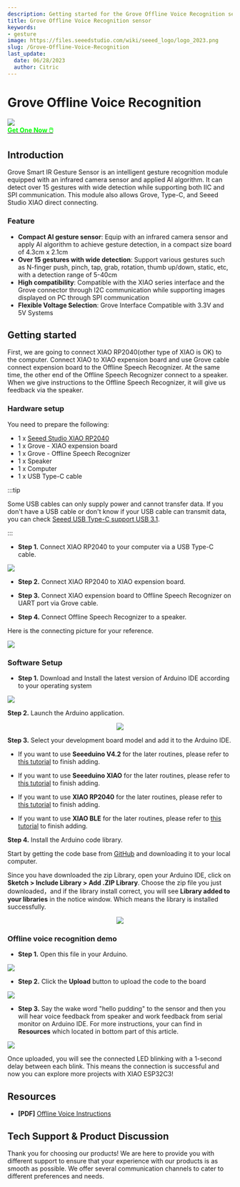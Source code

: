 ```yaml
---
description: Getting started for the Grove Offline Voice Recognition sensor.
title: Grove Offline Voice Recognition sensor
keywords:
- gesture
image: https://files.seeedstudio.com/wiki/seeed_logo/logo_2023.png
slug: /Grove-Offline-Voice-Recognition
last_update:
  date: 06/28/2023
  author: Citric
---
```


# Grove Offline Voice Recognition

<div style={{textAlign:'center'}}><img src="https://files.seeedstudio.com/wiki/grove-gesture-paj7620/main.jpg" style={{width:500, height:'auto'}}/></div>

<div class="get_one_now_container" style={{textAlign: 'center'}}>
    <a class="get_one_now_item" href="https://www.seeedstudio.com/Grove-Smart-IR-Gesture-Sensor-p-5721.html">
            <strong><span><font color={'FFFFFF'} size={"4"}> Get One Now 🖱️</font></span></strong>
    </a>
</div>


## Introduction

Grove Smart IR Gesture Sensor is an intelligent gesture recognition module equipped with an infrared camera sensor and applied AI algorithm. It can detect over 15 gestures with wide detection while supporting both IIC and SPI communication. This module also allows Grove, Type-C, and Seeed Studio XIAO direct connecting.

### Feature

- **Compact AI gesture sensor**: Equip with an infrared camera sensor and apply AI algorithm to achieve gesture detection, in a compact size board of 4.3cm x 2.1cm
- **Over 15 gestures with wide detection**: Support various gestures such as N-finger push, pinch, tap, grab, rotation, thumb up/down, static, etc, with a detection range of 5-40cm
- **High compatibility**: Compatible with the XIAO series interface and the Grove connector through I2C communication while supporting images displayed on PC through SPI communication
- **Flexible Voltage Selection**: Grove Interface Compatible with 3.3V and 5V Systems



## Getting started

First, we are going to connect XIAO RP2040(other type of XIAO is OK) to the computer. Connect XIAO to XIAO expension board and use Grove cable connect expension board to the Offline Speech Recognizer. At the same time, the other end of the Offline Speech Recognizer connect to a speaker. When we give instructions to the Offline Speech Recognizer, it will give us feedback via the speaker.

### Hardware setup

You need to prepare the following:

- 1 x [Seeed Studio XIAO RP2040](https://www.seeedstudio.com/XIAO-RP2040-v1-0-p-5026.html)
- 1 x Grove - XIAO expension board
- 1 x Grove - Offline Speech Recognizer
- 1 x Speaker
- 1 x Computer
- 1 x USB Type-C cable


:::tip

Some USB cables can only supply power and cannot transfer data. If you don't have a USB cable or don't know if your USB cable can transmit data, you can check [Seeed USB Type-C support USB 3.1](https://www.seeedstudio.com/USB-3-1-Type-C-to-A-Cable-1-Meter-3-1A-p-4085.html).

:::

- **Step 1.** Connect XIAO RP2040 to your computer via a USB Type-C cable.

<div style={{textAlign:'center'}}><img src="https://files.seeedstudio.com/wiki/XIAO_WiFi/cable-connect.png" style={{width:120, height:'auto'}}/></div>

- **Step 2.** Connect XIAO RP2040 to XIAO expension board.

- **Step 3.** Connect XIAO expension board to Offline Speech Recognizer on UART port via Grove cable.

- **Step 4.** Connect Offline Speech Recognizer to a speaker.

Here is the connecting picture for your reference.

<div style={{textAlign:'center'}}><img src="https://files.seeedstudio.com/wiki/Grove_Offline_Voice_Recognition/ConnectingPic.HEIC" style={{width:120, height:'auto'}}/></div>

### **Software Setup**

- **Step 1.** Download and Install the latest version of Arduino IDE according to your operating system

<p style={{textAlign: 'center'}}><a href="https://www.arduino.cc/en/software"target="_blank"><img src="https://files.seeedstudio.com/wiki/XIAO-RP2040/img/Download_IDE.png" /></a></p>

**Step 2.** Launch the Arduino application.

<div align="center"><img width ="{600}" src="https://files.seeedstudio.com/wiki/seeed_logo/arduino.jpg"/></div>

**Step 3.** Select your development board model and add it to the Arduino IDE.

- If you want to use **Seeeduino V4.2** for the later routines, please refer to [this tutorial](https://wiki.seeedstudio.com/Seeed_Arduino_Boards/) to finish adding.

- If you want to use **Seeeduino XIAO** for the later routines, please refer to [this tutorial](https://wiki.seeedstudio.com/Seeeduino-XIAO/#software) to finish adding.

- If you want to use **XIAO RP2040** for the later routines, please refer to [this tutorial](https://wiki.seeedstudio.com/XIAO-RP2040-with-Arduino/#software-setup) to finish adding.

- If you want to use **XIAO BLE** for the later routines, please refer to [this tutorial](https://wiki.seeedstudio.com/XIAO_BLE/#software-setup) to finish adding.

**Step 4.** Install the Arduino code library.

Start by getting the code base from [GitHub](https://github.com/addictCode/Offline-Voice-Recogniton-Sensor) and downloading it to your local computer.

Since you have downloaded the zip Library, open your Arduino IDE, click on **Sketch > Include Library > Add .ZIP Library**. Choose the zip file you just downloaded，and if the library install correct, you will see **Library added to your libraries** in the notice window. Which means the library is installed successfully.

<div align="center"><img width ="{600}" src="https://files.seeedstudio.com/wiki/Get_Started_With_Arduino/img/Add_Zip.png"/></div>


### Offline voice recognition demo

- **Step 1.** Open this file in your Arduino.

<div style={{textAlign:'center'}}><img src="https://files.seeedstudio.com/wiki/XIAO_WiFi/cable-connect.png" style={{width:120, height:'auto'}}/></div>

- **Step 2.** Click the **Upload** button to upload the code to the board

<div style={{textAlign:'center'}}><img src="https://files.seeedstudio.com/wiki/Seeeduino_GPRS/img/upload_image.png" style={{width:500, height:'auto'}}/></div>

- **Step 3.** Say the wake word "hello pudding" to the sensor and then you will hear voice feedback from speaker and work feedback from serial monitor on Arduino IDE. For more instructions, your can find in **Resources** which located in bottom part of this article.

<div style={{textAlign:'center'}}><img src="https://files.seeedstudio.com/wiki/Seeeduino_GPRS/img/upload_image.png" style={{width:500, height:'auto'}}/></div>

Once uploaded, you will see the connected LED blinking with a 1-second delay between each blink. This means the connection is successful and now you can explore more projects with XIAO ESP32C3!

## Resources

- **[PDF]** [Offline Voice Instructions](https://files.seeedstudio.com/wiki/mmWave-radar/Human_Presence_User_Manual.pdf)

## Tech Support & Product Discussion



Thank you for choosing our products! We are here to provide you with different support to ensure that your experience with our products is as smooth as possible. We offer several communication channels to cater to different preferences and needs.

<div class="button_tech_support_container">
<a href="https://forum.seeedstudio.com/" class="button_forum"></a> 
<a href="https://www.seeedstudio.com/contacts" class="button_email"></a>
</div>

<div class="button_tech_support_container">
<a href="https://discord.gg/eWkprNDMU7" class="button_discord"></a> 
<a href="https://github.com/Seeed-Studio/wiki-documents/discussions/69" class="button_discussion"></a>
</div>
